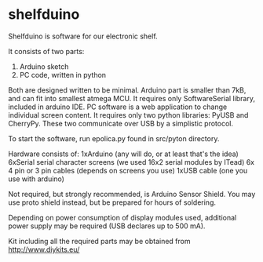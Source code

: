 # shelfduino

Shelfduino is software for our electronic shelf.

It consists of two parts:
1) Arduino sketch
2) PC code, written in python

Both are designed written to be minimal.
Arduino part is smaller than 7kB, and can fit into smallest atmega MCU.
It requires only SoftwareSerial library, included in arduino IDE.
PC software is a web application to change individual screen content.
It requires only two python libraries: PyUSB and CherryPy.
These two communicate over USB by a simplistic protocol.

To start the software, run epolica.py found in src/pyton directory.

Hardware consists of:
1xArduino (any will do, or at least that's the idea)
6xSerial serial character screens (we used 16x2 serial modules by ITead)
6x 4 pin or 3 pin cables (depends on screens you use)
1xUSB cable (one you use with arduino)

Not required, but strongly recommended, is Arduino Sensor Shield.
You may use proto shield instead, but be prepared for hours of soldering.

Depending on power consumption of display modules used, additional power supply may be required (USB declares up to 500 mA).

Kit including all the required parts may be obtained from http://www.diykits.eu/

